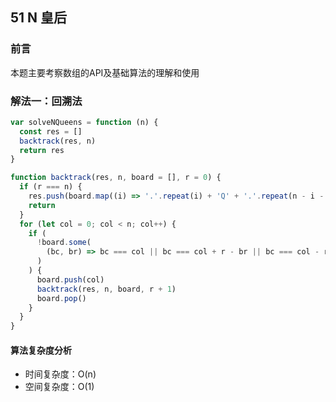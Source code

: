 ## 51 N 皇后

### 前言
本题主要考察数组的API及基础算法的理解和使用


### 解法一：回溯法


```js
var solveNQueens = function (n) {
  const res = []
  backtrack(res, n)
  return res
}

function backtrack(res, n, board = [], r = 0) {
  if (r === n) {
    res.push(board.map((i) => '.'.repeat(i) + 'Q' + '.'.repeat(n - i - 1)))
    return
  }
  for (let col = 0; col < n; col++) {
    if (
      !board.some(
        (bc, br) => bc === col || bc === col + r - br || bc === col - r + br
      )
    ) {
      board.push(col)
      backtrack(res, n, board, r + 1)
      board.pop()
    }
  }
}
```

#### 算法复杂度分析
- 时间复杂度：O(n)
- 空间复杂度：O(1) 
&nbsp;
    